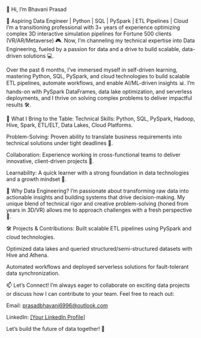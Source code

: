 👋 Hi, I’m Bhavani Prasad

🚀 Aspiring Data Engineer | Python | SQL | PySpark | ETL Pipelines | Cloud
I’m a transitioning professional with 3+ years of experience optimizing complex 3D interactive simulation pipelines for Fortune 500 clients (VR/AR/Metaverse) 🎮. Now, I’m channeling my technical expertise into Data Engineering, fueled by a passion for data and a drive to build scalable, data-driven solutions 💻.

Over the past 6 months, I’ve immersed myself in self-driven learning, mastering Python, SQL, PySpark, and cloud technologies to build scalable ETL pipelines, automate workflows, and enable AI/ML-driven insights 📊. I’m hands-on with PySpark DataFrames, data lake optimization, and serverless deployments, and I thrive on solving complex problems to deliver impactful results 🛠️.

🔧 What I Bring to the Table:
Technical Skills: Python, SQL, PySpark, Hadoop, Hive, Spark, ETL/ELT, Data Lakes, Cloud Platforms.

Problem-Solving: Proven ability to translate business requirements into technical solutions under tight deadlines 🎯.

Collaboration: Experience working in cross-functional teams to deliver innovative, client-driven projects 🤝.

Learnability: A quick learner with a strong foundation in data technologies and a growth mindset 🌱.

🌟 Why Data Engineering?
I’m passionate about transforming raw data into actionable insights and building systems that drive decision-making. My unique blend of technical rigor and creative problem-solving (honed from years in 3D/VR) allows me to approach challenges with a fresh perspective 🎨.

🛠️ Projects & Contributions:
Built scalable ETL pipelines using PySpark and cloud technologies.

Optimized data lakes and queried structured/semi-structured datasets with Hive and Athena.

Automated workflows and deployed serverless solutions for fault-tolerant data synchronization.

📫 Let’s Connect!
I’m always eager to collaborate on exciting data projects or discuss how I can contribute to your team. Feel free to reach out:

Email: prasadbhavani6996@outlook.com

LinkedIn: [[Your LinkedIn Profile]](https://www.linkedin.com/in/prasadbhavani69/)

Let’s build the future of data together! 🚀
